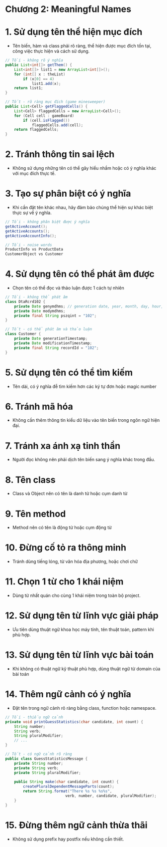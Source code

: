 Chương 2: Meaningful Names
===
# 1. Sử dụng tên thể hiện mục đích
- Tên biến, hàm và class phải rõ ràng, thể hiện được mục đích tồn tại, công việc thực hiện và cách sử dụng.
```java
// Tồi - không rõ ý nghĩa
public List<int[]> getThem() {
    List<int[]> list1 = new ArrayList<int[]>();
    for (int[] x : theList)
        if (x[0] == 4)
            list1.add(x);
    return list1;
}

// Tốt - rõ ràng mục đích (game minesweeper)
public List<Cell> getFlaggedCells() {
    List<Cell> flaggedCells = new ArrayList<Cell>();
    for (Cell cell : gameBoard)
        if (cell.isFlagged())
            flaggedCells.add(cell);
    return flaggedCells;
}
```

# 2. Tránh thông tin sai lệch
- Không sử dụng những tên có thể gây hiểu nhầm hoặc có ý nghĩa khác với mục đích thực tế.

# 3. Tạo sự phân biệt có ý nghĩa
- Khi cần đặt tên khác nhau, hãy đảm bảo chúng thể hiện sự khác biệt thực sự về ý nghĩa.
```java
// Tồi - không phân biệt được ý nghĩa
getActiveAccount();
getActiveAccounts(); 
getActiveAccountInfo();

// Tồi - noise words
ProductInfo vs ProductData
CustomerObject vs Customer
```

# 4. Sử dụng tên có thể phát âm được
- Chọn tên có thể đọc và thảo luận được 1 cách tự nhiên
```java
// Tồi - không thể phát âm
class DtaRcrd102 {
    private Date genymdhms; // generation date, year, month, day, hour, minute, second
    private Date modymdhms;
    private final String pszqint = "102";
}

// Tốt - có thể phát âm và thảo luận
class Customer {
    private Date generationTimestamp;
    private Date modificationTimestamp;
    private final String recordId = "102";
}
```

# 5. Sử dụng tên có thể tìm kiếm
- Tên dài, có ý nghĩa đễ tìm kiếm hơn các ký tự đơn hoặc magic number

# 6. Tránh mã hóa
- Không cần thêm thông tin kiểu dữ liệu vào tên biến trong ngôn ngữ hiện đại.

# 7. Tránh xa ánh xạ tinh thần
- Người đọc không nên phải dịch tên biến sang ý nghĩa khác trong đầu.

# 8. Tên class
- Class và Object nên có tên là danh từ hoặc cụm danh từ

# 9. Tên method
- Method nên có tên là động từ hoặc cụm động từ

# 10. Đừng cố tỏ ra thông minh
- Tránh dùng tiếng lóng, từ văn hóa địa phương, hoặc chơi chữ

# 11. Chọn 1 từ cho 1 khái niệm
- Dùng từ nhất quán cho cùng 1 khái niệm trong toàn bộ project.

# 12. Sử dụng tên từ lĩnh vực giải pháp
- Ưu tiên dùng thuật ngữ khoa học máy tính, tên thuật toán, pattern khi phù hợp.

# 13. Sử dụng tên từ lĩnh vực bài toán
- Khi không có thuật ngữ kỹ thuật phù hợp, dùng thuật ngữ từ domain của bài toán

# 14. Thêm ngữ cảnh có ý nghĩa
- Đặt tên trong ngữ cảnh rõ ràng bằng class, function hoặc namespace.
```java
// Tồi - thiếu ngữ cảnh
private void printGuessStatistics(char candidate, int count) {
    String number;
    String verb; 
    String pluralModifier;
    // ...
}

// Tốt - có ngữ cảnh rõ ràng
public class GuessStatisticsMessage {
    private String number;
    private String verb;
    private String pluralModifier;
    
    public String make(char candidate, int count) {
        createPluralDependentMessageParts(count);
        return String.format("There %s %s %s%s", 
                           verb, number, candidate, pluralModifier);
    }
}
```

# 15. Đừng thêm ngữ cảnh thừa thãi
- Không sử dụng prefix hay postfix nếu không cần thiết.


